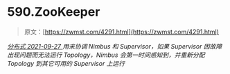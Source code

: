 <!--yml
category: 未分类
date: 0001-01-01 00:00:00
--->

# 590.ZooKeeper

> 原文：[https://zwmst.com/4291.html](https://zwmst.com/4291.html)

   [ *分布式* ](https://zwmst.com/%e5%88%86%e5%b8%83%e5%bc%8f)*[ <time datetime="2021-09-28T01:09:19+08:00"> 2021-09-27 </time> ](https://zwmst.com/4291.html)  用来协调 Nimbus 和 Supervisor，如果 Supervisor 因故障出现问题而无法运行 Topology，Nimbus 会第一时间感知到，并重新分配 Topology 到其它可用的 Supervisor 上运行*